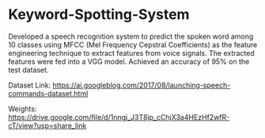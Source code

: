 # Keyword-Spotting-System
Developed a speech recognition system to predict the spoken word among 10 classes using MFCC (Mel Frequency Cepstral Coefficients) as the feature engineering technique to extract features from voice signals. The extracted features were fed into a VGG model. Achieved an accuracy of 95% on the test dataset.

Dataset Link: https://ai.googleblog.com/2017/08/launching-speech-commands-dataset.html

Weights: https://drive.google.com/file/d/1nngj_J3T8jp_cChjX3a4HEzHf2wfR-cT/view?usp=share_link
